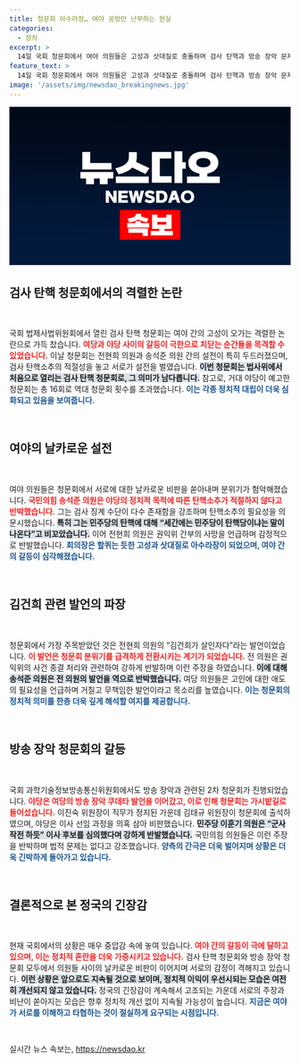 ```yaml
---
title: 청문회 아수라장… 여야 공방만 난무하는 현실
categories:
  - 정치
excerpt: >
  14일 국회 청문회에서 여야 의원들은 고성과 삿대질로 충돌하며 검사 탄핵과 방송 장악 문제를 놓고 격론을 벌였습니다. 여당은 야당의 정치적 동기를 비판했고, 민주당 의원들은 심각한 발언으로 모두를 놀라게 했습니다. 청문회는 혼란 속에 진행되며 정치적 긴장을 더욱 고조시켰습니다.
feature_text: >
  14일 국회 청문회에서 여야 의원들은 고성과 삿대질로 충돌하며 검사 탄핵과 방송 장악 문제를 놓고 격론을 벌였습니다. 여당은 야당의 정치적 동기를 비판했고, 민주당 의원들은 심각한 발언으로 모두를 놀라게 했습니다. 청문회는 혼란 속에 진행되며 정치적 긴장을 더욱 고조시켰습니다.
image: '/assets/img/newsdao_breakingnews.jpg'
---
```


<p><img src="/assets/img/newsdao_breakingnews.jpg" alt="koreaapp 속보" /></p>

<h2 data-ke-size="size26">검사 탄핵 청문회에서의 격렬한 논란</h2>

<p data-ke-size="size16">&nbsp;</p>

<p>국회 법제사법위원회에서 열린 검사 탄핵 청문회는 여야 간의 고성이 오가는 격렬한 논란으로 가득 찼습니다. <b><span style="color: #ee2323;">여당과 야당 사이의 갈등이 극한으로 치닫는 순간들을 목격할 수 있었습니다.</span></b> 이날 청문회는 전현희 의원과 송석준 의원 간의 설전이 특히 두드러졌으며, 검사 탄핵소추의 적절성을 놓고 서로가 설전을 벌였습니다. <b><span style="background-color: #21538527;">이번 청문회는 법사위에서 처음으로 열리는 검사 탄핵 청문회로, 그 의미가 남다릅니다.</span></b> 참고로, 거대 야당이 예고한 청문회는 총 16회로 역대 청문회 횟수를 초과했습니다. <b><span style="color: #1a5490;">이는 각종 정치적 대립이 더욱 심화되고 있음을 보여줍니다.</span></b></p>

<p data-ke-size="size16">&nbsp;</p>

<h2 data-ke-size="size26">여야의 날카로운 설전</h2>

<p data-ke-size="size16">&nbsp;</p>

<p>여야 의원들은 청문회에서 서로에 대한 날카로운 비판을 쏟아내며 분위기가 험악해졌습니다. <b><span style="color: #ee2323;">국민의힘 송석준 의원은 야당의 정치적 목적에 따른 탄핵소추가 적절하지 않다고 반박했습니다.</span></b> 그는 검사 징계 수단이 다수 존재함을 강조하며 탄핵소추의 필요성을 의문시했습니다. <b><span style="background-color: #21538527;">특히 그는 민주당의 탄핵에 대해 “세간에는 민주당이 탄핵당이냐는 말이 나온다”고 비꼬았습니다.</span></b> 이어 전현희 의원은 권익위 간부의 사망을 언급하며 감정적으로 반발했습니다. <b><span style="color: #1a5490;">회의장은 할퀴는 듯한 고성과 삿대질로 아수라장이 되었으며, 여야 간의 갈등이 심각해졌습니다.</span></b></p>

<p data-ke-size="size16">&nbsp;</p>

<h2 data-ke-size="size26">김건희 관련 발언의 파장</h2>

<p data-ke-size="size16">&nbsp;</p>

<p>청문회에서 가장 주목받았던 것은 전현희 의원의 “김건희가 살인자다”라는 발언이었습니다. <b><span style="color: #ee2323;">이 발언은 청문회 분위기를 급격하게 전환시키는 계기가 되었습니다.</span></b> 전 의원은 권익위의 사건 종결 처리와 관련하여 강하게 반발하며 이런 주장을 하였습니다. <b><span style="background-color: #21538527;">이에 대해 송석준 의원은 전 의원의 발언을 역으로 반박했습니다.</span></b> 여당 의원들은 고인에 대한 애도의 필요성을 언급하며 거칠고 무책임한 발언이라고 목소리를 높였습니다. <b><span style="color: #1a5490;">이는 청문회의 정치적 의미를 한층 더욱 깊게 해석할 여지를 제공합니다.</span></b></p>

<p data-ke-size="size16">&nbsp;</p>

<h2 data-ke-size="size26">방송 장악 청문회의 갈등</h2>

<p data-ke-size="size16">&nbsp;</p>

<p>국회 과학기술정보방송통신위원회에서도 방송 장악과 관련된 2차 청문회가 진행되었습니다. <b><span style="color: #ee2323;">야당은 여당의 방송 장악 쿠데타 발언을 이어갔고, 이로 인해 청문회는 가시밭길로 들어섰습니다.</span></b> 이진숙 위원장이 직무가 정지된 가운데 김태규 위원장이 청문회에 출석하였으며, 야당은 이사 선임 과정을 의혹 삼아 비판했습니다. <b><span style="background-color: #21538527;">민주당 이훈기 의원은 “군사작전 하듯” 이사 후보를 심의했다며 강하게 반발했습니다.</span></b> 국민의힘 의원들은 이런 주장을 반박하며 법적 문제는 없다고 강조했습니다. <b><span style="color: #1a5490;">양측의 간극은 더욱 벌어지며 상황은 더욱 긴박하게 돌아가고 있습니다.</span></b></p>

<p data-ke-size="size16">&nbsp;</p>

<h2 data-ke-size="size26">결론적으로 본 정국의 긴장감</h2>

<p data-ke-size="size16">&nbsp;</p>

<p>현재 국회에서의 상황은 매우 중압감 속에 놓여 있습니다. <b><span style="color: #ee2323;">여야 간의 갈등이 극에 달하고 있으며, 이는 정치적 혼란을 더욱 가중시키고 있습니다.</span></b> 검사 탄핵 청문회와 방송 장악 청문회 모두에서 의원들 사이의 날카로운 비판이 이어지며 서로의 감정이 격해지고 있습니다. <b><span style="background-color: #21538527;">이런 상황은 앞으로도 지속될 것으로 보이며, 정치적 이익이 우선시되는 모습은 여전히 개선되지 않고 있습니다.</span></b> 정국의 긴장감이 계속해서 고조되는 가운데 서로의 주장과 비난이 쏟아지는 모습은 향후 정치적 개선 없이 지속될 가능성이 높습니다. <b><span style="color: #1a5490;">지금은 여야가 서로를 이해하고 타협하는 것이 절실하게 요구되는 시점입니다.</span></b></p>

<p data-ke-size="size16">&nbsp;</p>
실시간 뉴스 속보는, <a href="https://newsdao.kr" rel="dofollow">https://newsdao.kr</a>


